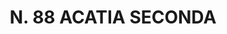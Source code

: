 ---
title: "N. 88 ACATIA SECONDA"
plant-name: "N. 88"
plant-number: "088"
plant-img1: "/assets/img/plant088_verso.jpg"
plant-img2: "/assets/img/plant088.jpg"
plant-xml: "/assets/xml/plant088.xml"
plant-title: "N. 88 ACATIA SECONDA"
plant-taxon-link: ""
plant-taxon-content: ""
layout: single-xml
---